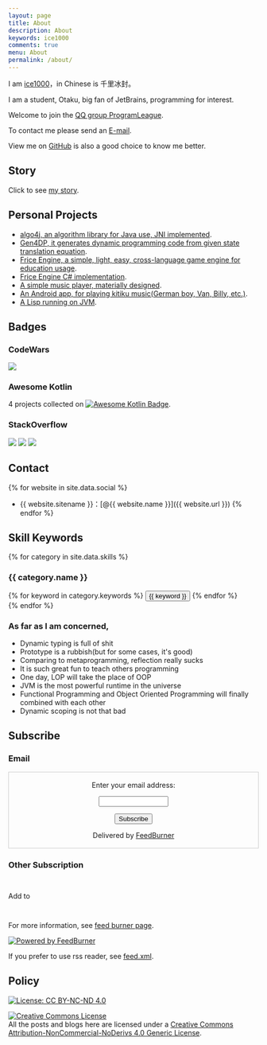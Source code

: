 ```yaml
---
layout: page
title: About
description: About
keywords: ice1000
comments: true
menu: About
permalink: /about/
---
```


I am [ice1000](https://github.com/ice1000)，in Chinese is 千里冰封。

I am a student, Otaku, big fan of JetBrains, programming for interest.

Welcome to join the [QQ group ProgramLeague](http://shang.qq.com/wpa/qunwpa?idkey=b75f6d506820d00cd5e7fc78fc5e5487a3444a4a6af06e9e6fa72bccf3fa9d1a).

To contact me please send an [E-mail](mailto:ice1000@kotliner.cn).

View me on [GitHub](https://github.com/ice1000) is also a good choice to know me better.

## Story

Click to see [my story](http://stackoverflow.com/story/ice1000).

## Personal Projects

+ [algo4j, an algorithm library for Java use, JNI implemented](https://github.com/ice1000/algo4j).
+ [Gen4DP, it generates dynamic programming code from given state translation equation](https://github.com/ice1000/Gen4DP).
+ [Frice Engine, a simple, light, easy, cross-language game engine for education usage](https://github.com/icela/FriceEngine).
+ [Frice Engine C# implementation](https://github.com/icela/FriceEngine-CSharp).
+ [A simple music player, materially designed](https://github.com/ice1000/Dekoder).
+ [An Android app, for playing kitiku music(German boy, Van, Billy, etc.)](https://github.com/ice1000/KitikuMaker).
+ [A Lisp running on JVM](https://github.com/lice-lang/lice).

## Badges

### CodeWars

[![](https://www.codewars.com/users/ice1000/badges/large)](https://www.codewars.com/users/ice1000)

### Awesome Kotlin

4 projects collected on [![Awesome Kotlin Badge](https://kotlin.link/awesome-kotlin.svg)](https://kotlin.link/?q=ice).

### StackOverflow

[![](http://stackoverflow.com/users/flair/7083401.png)](http://stackoverflow.com/users/7083401/ice1000 "profile for ice1000 at Stack Overflow, Q&amp;A for professional and enthusiast programmers")
[![](http://stackoverflow.com/users/flair/7083401.png?theme=hotdog)](http://stackoverflow.com/users/7083401/ice1000 "profile for ice1000 at Stack Overflow, Q&amp;A for professional and enthusiast programmers")
[![](http://stackoverflow.com/users/flair/7083401.png?theme=dark)](http://stackoverflow.com/users/7083401/ice1000 "profile for ice1000 at Stack Overflow, Q&amp;A for professional and enthusiast programmers")

## Contact

{% for website in site.data.social %}
* {{ website.sitename }}：[@{{ website.name }}]({{ website.url }})
{% endfor %}

## Skill Keywords

{% for category in site.data.skills %}
### {{ category.name }}
<div class="btn-inline">
{% for keyword in category.keywords %}
<button class="btn btn-outline" type="button">{{ keyword }}</button>
{% endfor %}
</div>
{% endfor %}

### As far as I am concerned,

+ Dynamic typing is full of shit
+ Prototype is a rubbish(but for some cases, it's good)
+ Comparing to metaprogramming, reflection really sucks
+ It is such great fun to teach others programming
+ One day, LOP will take the place of OOP
+ JVM is the most powerful runtime in the universe
+ Functional Programming and Object Oriented Programming will finally combined with each other
+ Dynamic scoping is not that bad


## Subscribe

### Email

<form style="border:1px solid #ccc;padding:3px;text-align:center;" action="https://feedburner.google.com/fb/a/mailverify" method="post" target="popupwindow" onsubmit="window.open('https://feedburner.google.com/fb/a/mailverify?uri=Ice1000', 'popupwindow', 'scrollbars=yes,width=550,height=520');return true">
<p>Enter your email address:</p><p>
<input type="text" style="width:140px" name="email"/>
</p><input type="hidden" value="Ice1000" name="uri"/><input type="hidden" name="loc" value="en_US"/>
<input type="submit" value="Subscribe" /><p>Delivered by <a href="https://feedburner.google.com" target="_blank">
FeedBurner</a></p></form>

### Other Subscription

<p><a href="http://add.my.yahoo.com/rss?url=http://feeds.feedburner.com/Ice1000" title="ice1000">
<img src="http://us.i1.yimg.com/us.yimg.com/i/us/my/addtomyyahoo4.gif" alt="" style="border:0"/></a></p>
<p><a href="http://feedly.com/#subscription/feed/http://feeds.feedburner.com/Ice1000" title="ice1000">
<img src="http://s3.feedly.com/feedburner/feedly.png" alt="" style="border:0"/></a></p>
<p><a href="http://www.netvibes.com/subscribe.php?url=http://feeds.feedburner.com/Ice1000">
<img src="http://www.netvibes.com/img/add2netvibes.gif" width="91" height="17" alt="Add to netvibes" style="border:0" /></a></p>
<p><a href="https://www.subtome.com/#/subscribe?feeds=http://feeds.feedburner.com/Ice1000" title="ice1000">
<img src="http://www.subtome.com/subtome-feedburner.png" alt="" style="border:0"/></a></p>
<p><a href="http://www.bitty.com/manual/?contenttype=rssfeed&amp;contentvalue=http://feeds.feedburner.com/Ice1000" target="_blank">
<img src="http://www.bitty.com/img/bittychicklet_91x17.gif" style="border:0" alt=""/></a></p>

For more information, see [feed burner page](feeds.feedburner.com/Ice1000).
<p><a href="https://feedburner.google.com" target="_blank"><img src="//feedburner.google.com/fb/images/pub/powered_by_fb.gif" alt="Powered by FeedBurner" style="border:0"/></a></p>

If you prefer to use rss reader, see [feed.xml](../feed.xml).

## Policy

[![License: CC BY-NC-ND 4.0](https://img.shields.io/badge/License-CC%20BY--NC--ND%204.0-lightgrey.svg)](http://creativecommons.org/licenses/by-nc-nd/4.0/)

<a rel="license" href="http://creativecommons.org/licenses/by-nc-nd/4.0/">
<img alt="Creative Commons License" style="border-width:0" src="https://i.creativecommons.org/l/by-nc-nd/4.0/88x31.png" />
</a>
<br/>All the posts and blogs here are licensed under a 
<a rel="license" href="http://creativecommons.org/licenses/by-nc-nd/4.0/">
Creative Commons Attribution-NonCommercial-NoDerivs 4.0 Generic License</a>.
